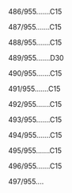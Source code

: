 486/955.......C15 


487/955.......C15 


488/955.......C15 


489/955.......D30 


490/955.......C15 


491/955.......C15 


492/955.......C15 


493/955.......C15 


494/955.......C15 


495/955.......C15 


496/955.......C15 


497/955.... 

